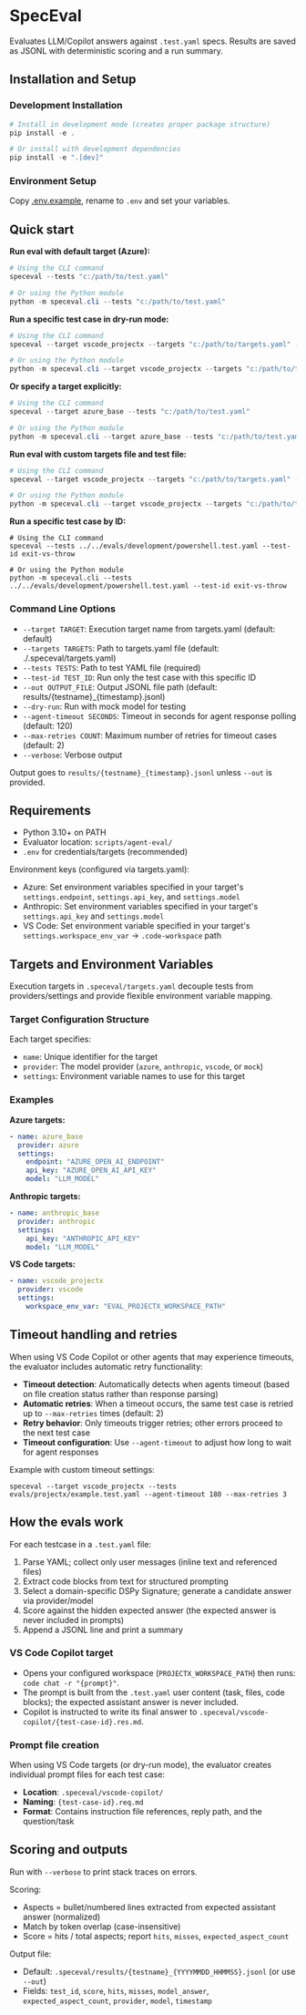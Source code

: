 # SpecEval

Evaluates LLM/Copilot answers against `.test.yaml` specs. Results are saved as JSONL with deterministic scoring and a run summary.

## Installation and Setup

### Development Installation

```powershell
# Install in development mode (creates proper package structure)
pip install -e .

# Or install with development dependencies
pip install -e ".[dev]"
```

### Environment Setup

Copy [.env.example](/docs/examples/simple/.env.example), rename to `.env` and set your variables.

## Quick start

**Run eval with default target (Azure):**
```powershell
# Using the CLI command
speceval --tests "c:/path/to/test.yaml"

# Or using the Python module
python -m speceval.cli --tests "c:/path/to/test.yaml"
```

**Run a specific test case in dry-run mode:**
```powershell
# Using the CLI command
speceval --target vscode_projectx --targets "c:/path/to/targets.yaml" --tests "c:/path/to/test.yaml" --test-id "my-test-case" --dry-run

# Or using the Python module
python -m speceval.cli --target vscode_projectx --targets "c:/path/to/targets.yaml" --tests "c:/path/to/test.yaml" --test-id "my-test-case" --dry-run
```

**Or specify a target explicitly:**
```powershell
# Using the CLI command
speceval --target azure_base --tests "c:/path/to/test.yaml"

# Or using the Python module
python -m speceval.cli --target azure_base --tests "c:/path/to/test.yaml"
```

**Run eval with custom targets file and test file:**
```powershell
# Using the CLI command
speceval --target vscode_projectx --targets "c:/path/to/targets.yaml" --tests "c:/path/to/test.yaml"

# Or using the Python module
python -m speceval.cli --target vscode_projectx --targets "c:/path/to/targets.yaml" --tests "c:/path/to/test.yaml"
```

**Run a specific test case by ID:**
```
# Using the CLI command
speceval --tests ../../evals/development/powershell.test.yaml --test-id exit-vs-throw

# Or using the Python module
python -m speceval.cli --tests ../../evals/development/powershell.test.yaml --test-id exit-vs-throw
```

### Command Line Options

- `--target TARGET`: Execution target name from targets.yaml (default: default)
- `--targets TARGETS`: Path to targets.yaml file (default: ./.speceval/targets.yaml)
- `--tests TESTS`: Path to test YAML file (required)
- `--test-id TEST_ID`: Run only the test case with this specific ID
- `--out OUTPUT_FILE`: Output JSONL file path (default: results/{testname}_{timestamp}.jsonl)
- `--dry-run`: Run with mock model for testing
- `--agent-timeout SECONDS`: Timeout in seconds for agent response polling (default: 120)
- `--max-retries COUNT`: Maximum number of retries for timeout cases (default: 2)
- `--verbose`: Verbose output

Output goes to `results/{testname}_{timestamp}.jsonl` unless `--out` is provided.

## Requirements

- Python 3.10+ on PATH
- Evaluator location: `scripts/agent-eval/`
- `.env` for credentials/targets (recommended)

Environment keys (configured via targets.yaml):
- Azure: Set environment variables specified in your target's `settings.endpoint`, `settings.api_key`, and `settings.model`
- Anthropic: Set environment variables specified in your target's `settings.api_key` and `settings.model`
- VS Code: Set environment variable specified in your target's `settings.workspace_env_var` → `.code-workspace` path

## Targets and Environment Variables

Execution targets in `.speceval/targets.yaml` decouple tests from providers/settings and provide flexible environment variable mapping.

### Target Configuration Structure

Each target specifies:
- `name`: Unique identifier for the target
- `provider`: The model provider (`azure`, `anthropic`, `vscode`, or `mock`)
- `settings`: Environment variable names to use for this target

### Examples

**Azure targets:**
```yaml
- name: azure_base
  provider: azure
  settings:
    endpoint: "AZURE_OPEN_AI_ENDPOINT"
    api_key: "AZURE_OPEN_AI_API_KEY"
    model: "LLM_MODEL"
```

**Anthropic targets:**
```yaml
- name: anthropic_base
  provider: anthropic
  settings:
    api_key: "ANTHROPIC_API_KEY"
    model: "LLM_MODEL"
```

**VS Code targets:**
```yaml
- name: vscode_projectx
  provider: vscode
  settings:
    workspace_env_var: "EVAL_PROJECTX_WORKSPACE_PATH"
```

## Timeout handling and retries

When using VS Code Copilot or other agents that may experience timeouts, the evaluator includes automatic retry functionality:

- **Timeout detection**: Automatically detects when agents timeout (based on file creation status rather than response parsing)
- **Automatic retries**: When a timeout occurs, the same test case is retried up to `--max-retries` times (default: 2)
- **Retry behavior**: Only timeouts trigger retries; other errors proceed to the next test case
- **Timeout configuration**: Use `--agent-timeout` to adjust how long to wait for agent responses

Example with custom timeout settings:
```
speceval --target vscode_projectx --tests evals/projectx/example.test.yaml --agent-timeout 180 --max-retries 3
```

## How the evals work

For each testcase in a `.test.yaml` file:
1) Parse YAML; collect only user messages (inline text and referenced files)
2) Extract code blocks from text for structured prompting
3) Select a domain-specific DSPy Signature; generate a candidate answer via provider/model
4) Score against the hidden expected answer (the expected answer is never included in prompts)
5) Append a JSONL line and print a summary

### VS Code Copilot target

- Opens your configured workspace (`PROJECTX_WORKSPACE_PATH`) then runs: `code chat -r "{prompt}"`.
- The prompt is built from the `.test.yaml` user content (task, files, code blocks); the expected assistant answer is never included.
- Copilot is instructed to write its final answer to `.speceval/vscode-copilot/{test-case-id}.res.md`.

### Prompt file creation

When using VS Code targets (or dry-run mode), the evaluator creates individual prompt files for each test case:

- **Location**: `.speceval/vscode-copilot/`
- **Naming**: `{test-case-id}.req.md`
- **Format**: Contains instruction file references, reply path, and the question/task

## Scoring and outputs

Run with `--verbose` to print stack traces on errors.

Scoring:
- Aspects = bullet/numbered lines extracted from expected assistant answer (normalized)
- Match by token overlap (case-insensitive)
- Score = hits / total aspects; report `hits`, `misses`, `expected_aspect_count`

Output file:
- Default: `.speceval/results/{testname}_{YYYYMMDD_HHMMSS}.jsonl` (or use `--out`)
- Fields: `test_id`, `score`, `hits`, `misses`, `model_answer`, `expected_aspect_count`, `provider`, `model`, `timestamp`


